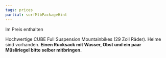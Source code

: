 ```yaml
---
tags: prices
partial: surfMtbPackageHint
---
```


<div class="h4">Im Preis enthalten</div>

Hochwertige CUBE Full Suspension Mountainbikes (29 Zoll Räder). Helme sind vorhanden.
**Einen Rucksack mit Wasser, Obst und ein paar Müsliriegel bitte selber mitbringen.**
